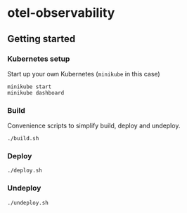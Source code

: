 # otel-observability

## Getting started

### Kubernetes setup

Start up your own Kubernetes (`minikube` in this case)

```shell
minikube start
minikube dashboard
```

### Build

Convenience scripts to simplify build, deploy and undeploy.

```shell
./build.sh
```

### Deploy

```shell
./deploy.sh
```

### Undeploy

```shell
./undeploy.sh
```

